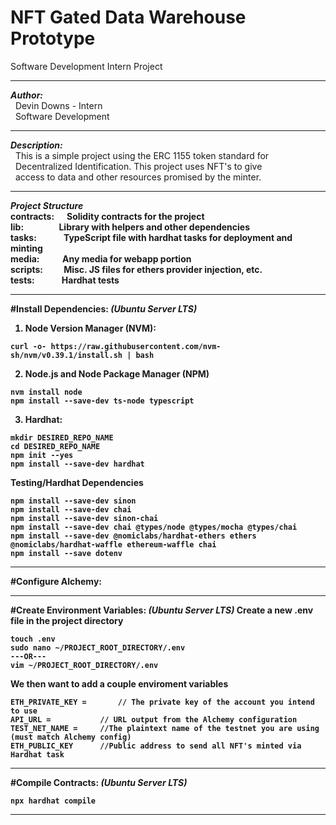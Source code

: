 # NFT Gated Data Warehouse Prototype
Software Development Intern Project

---

**_Author:_** <br>
&nbsp; Devin Downs - Intern <br> 
&nbsp; Software Development

---

**_Description:_** <br>
&nbsp; This is a simple project using the ERC 1155 token standard for <br>
&nbsp; Decentralized Identification. This project uses NFT's to give <br>
&nbsp; access to data and other resources promised by the minter. <b>

---

**_Project Structure_** <br>
<b>contracts:</b>    &nbsp;&nbsp;&nbsp;&nbsp;&nbsp;Solidity contracts for the project <br>
<b>lib:</b>          &nbsp;&nbsp;&nbsp;&nbsp;&nbsp;&nbsp;&nbsp;&nbsp;&nbsp;&nbsp;&nbsp;&nbsp;&nbsp;&nbsp;&nbsp;&nbsp;Library with helpers and other dependencies <br>
<b>tasks:</b>        &nbsp;&nbsp;&nbsp;&nbsp;&nbsp;&nbsp;&nbsp;&nbsp;&nbsp;&nbsp;&nbsp;&nbsp;TypeScript file with hardhat tasks for deployment and minting <br>
<b>media:</b>        &nbsp;&nbsp;&nbsp;&nbsp;&nbsp;&nbsp;&nbsp;&nbsp;&nbsp;&nbsp;Any media for webapp portion <br>
<b>scripts:</b>      &nbsp;&nbsp;&nbsp;&nbsp;&nbsp;&nbsp;&nbsp;&nbsp;&nbsp;Misc. JS files for ethers provider injection, etc. <br>
<b>tests:</b>        &nbsp;&nbsp;&nbsp;&nbsp;&nbsp;&nbsp;&nbsp;&nbsp;&nbsp;&nbsp;&nbsp;&nbsp;Hardhat tests <br>

---

#Install Dependencies: _(Ubuntu Server LTS)_
1. Node Version Manager (NVM):
~~~
curl -o- https://raw.githubusercontent.com/nvm-sh/nvm/v0.39.1/install.sh | bash
~~~
2. Node.js and Node Package Manager (NPM)
~~~
nvm install node
npm install --save-dev ts-node typescript
~~~
3. Hardhat:
~~~
mkdir DESIRED_REPO_NAME
cd DESIRED_REPO_NAME
npm init --yes
npm install --save-dev hardhat
~~~


Testing/Hardhat Dependencies
~~~
npm install --save-dev sinon
npm install --save-dev chai
npm install --save-dev sinon-chai
npm install --save-dev chai @types/node @types/mocha @types/chai
npm install --save-dev @nomiclabs/hardhat-ethers ethers @nomiclabs/hardhat-waffle ethereum-waffle chai
npm install --save dotenv
~~~

---

#Configure Alchemy:


---

#Create Environment Variables: _(Ubuntu Server LTS)_
Create a new .env file in the project directory<br>
~~~
touch .env
sudo nano ~/PROJECT_ROOT_DIRECTORY/.env
---OR---
vim ~/PROJECT_ROOT_DIRECTORY/.env
~~~
We then want to add a couple enviroment variables
~~~
ETH_PRIVATE_KEY =       // The private key of the account you intend to use
API_URL =           // URL output from the Alchemy configuration 
TEST_NET_NAME =     //The plaintext name of the testnet you are using (must match Alchemy config)
ETH_PUBLIC_KEY      //Public address to send all NFT's minted via Hardhat task 
~~~

---

#Compile Contracts: _(Ubuntu Server LTS)_
~~~
npx hardhat compile
~~~

---


